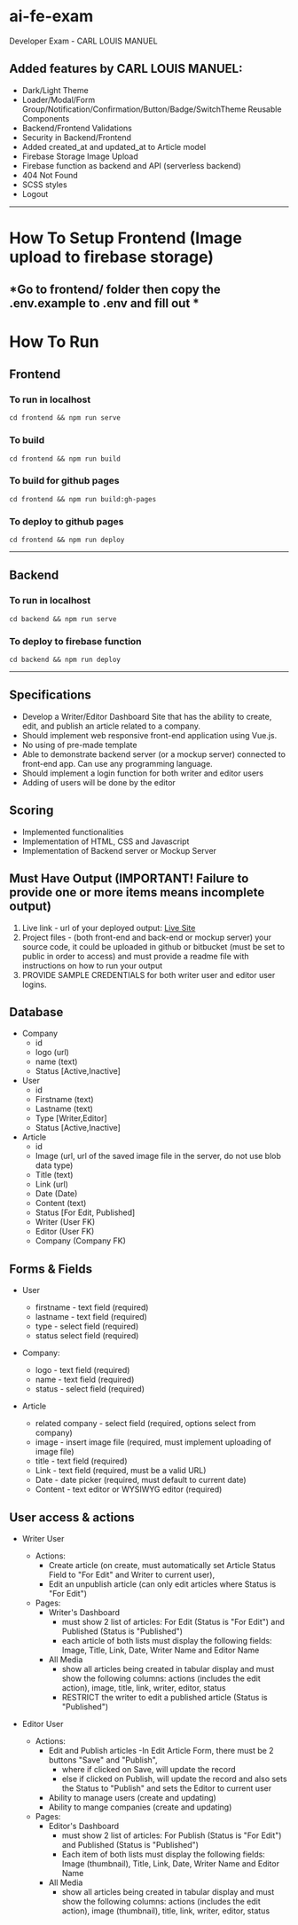 # ai-fe-exam
Developer Exam - CARL LOUIS MANUEL
## Added features by CARL LOUIS MANUEL:
- Dark/Light Theme
- Loader/Modal/Form Group/Notification/Confirmation/Button/Badge/SwitchTheme Reusable Components
- Backend/Frontend Validations
- Security in Backend/Frontend
- Added created_at and updated_at to Article model
- Firebase Storage Image Upload
- Firebase function as backend and API (serverless backend)
- 404 Not Found
- SCSS styles
- Logout
---
# How To Setup Frontend (Image upload to firebase storage)
*Go to frontend/ folder then copy the .env.example to .env and fill out *
---
# How To Run
## Frontend
### To run in localhost
`cd frontend && npm run serve`
### To build
`cd frontend && npm run build`
### To build for github pages
`cd frontend && npm run build:gh-pages`
### To deploy to github pages
`cd frontend && npm run deploy`

---
## Backend
### To run in localhost
`cd backend && npm run serve`
### To deploy to firebase function
`cd backend && npm run deploy`

---
## Specifications
- Develop a Writer/Editor Dashboard Site that has the ability to create, edit, and publish an article related to a company. 
- Should implement web responsive front-end application using Vue.js.
- No using of pre-made template
- Able to demonstrate backend server (or a mockup server) connected to front-end app. Can use any programming language.
- Should implement a login function for both writer and editor users
- Adding of users will be done by the editor

## Scoring
- Implemented functionalities
- Implementation of HTML, CSS and Javascript 
- Implementation of Backend server or Mockup Server

## Must Have Output (IMPORTANT! Failure to provide one or more items means incomplete output)
 1. Live link - url of your deployed output: [Live Site](https://carlxaeron.github.io/ai-fe-exam/)
 2. Project files - (both front-end and back-end or mockup server) your source code, it could be uploaded in github or bitbucket (must be set to public in order to access) and must provide a readme file with instructions on how to run your output
 3. PROVIDE SAMPLE CREDENTIALS for both writer user and editor user logins. 

## Database 
* Company
    * id
    * logo (url)
    * name (text)
    * Status [Active,Inactive]
* User 
    * id
    * Firstname (text)
    * Lastname (text)
    * Type [Writer,Editor]
    * Status [Active,Inactive]
* Article
    * id
    * Image (url, url of the saved image file in the server, do not use blob data type) 
    * Title (text)
    * Link (url)
    * Date (Date)
    * Content (text)
    * Status [For Edit, Published]
    * Writer (User FK)
    * Editor (User FK)
    * Company (Company FK)

## Forms & Fields

* User
    * firstname - text field (required)
    * lastname - text field (required)
    * type - select field (required)
    * status select field (required)
    
* Company:
    * logo - text field (required)
    * name - text field (required)
    * status - select field (required)

* Article
    * related company - select field (required, options select from company)
    * image - insert image file (required, must implement uploading of image file)
    * title - text field (required)
    * Link -  text field (required, must be a valid URL)
    * Date - date picker (required, must default to current date)
    * Content - text editor or WYSIWYG editor (required) 


## User access & actions
* Writer User
    * Actions:
        * Create article (on create, must automatically set Article Status Field to "For Edit" and Writer to current user), 
        * Edit an unpublish article (can only edit articles where Status is "For Edit") 
    * Pages:
        * Writer's Dashboard
            * must show 2 list of articles: For Edit (Status is "For Edit") and Published (Status is "Published")
            * each article of both lists must display the following fields: Image, Title, Link, Date, Writer Name and Editor Name
        * All Media
            * show all articles being created in tabular display and must show the following columns: 
                actions (includes the edit action), image, title, link, writer, editor, status 
            * RESTRICT the writer to edit a published article (Status is "Published")
     
* Editor User
    * Actions: 
        * Edit and Publish articles 
            -In Edit Article Form, there must be 2 buttons "Save" and "Publish", 
            * where if clicked on Save, will update the record 
            * else if clicked on Publish, will update the record and also sets the Status to "Publish" and sets the Editor to current user
        * Ability to manage users (create and updating)
        * Ability to mange companies (create and updating)
    * Pages: 
        * Editor's Dashboard
            * must show 2 list of articles: For Publish (Status is "For Edit") and Published (Status is "Published")
            * Each item of both lists must display the following fields: Image (thumbnail), Title, Link, Date, Writer Name and Editor Name
        * All Media
            * show all articles being created in tabular display and must show the following columns: 
            actions (includes the edit action), image (thumbnail), title, link, writer, editor, status 

